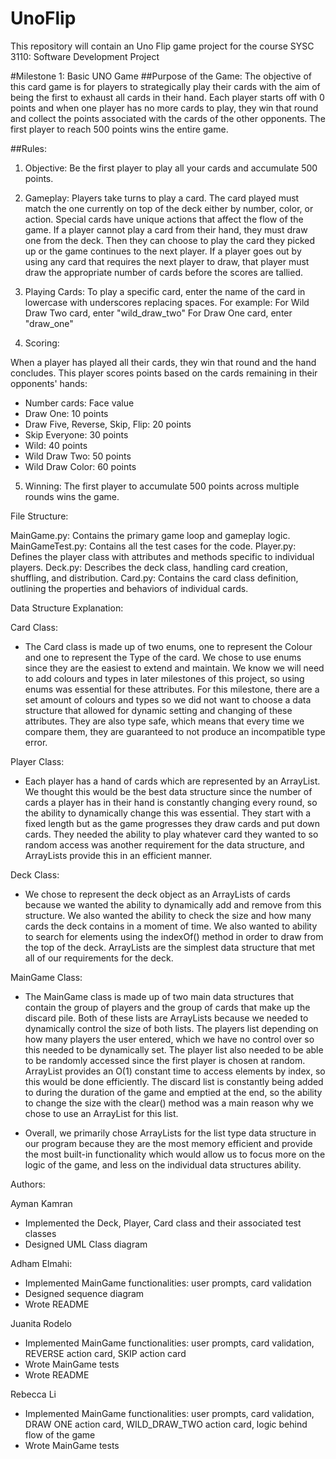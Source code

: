 # UnoFlip
This repository will contain an Uno Flip game project for the course SYSC 3110: Software Development Project

#Milestone 1: Basic UNO Game
##Purpose of the Game:
The objective of this card game is for players to strategically play their cards with the aim of being the
first to exhaust all cards in their hand. Each player starts off with 0 points and when one player has no more cards
to play, they win that round and collect the points associated with the cards of the other opponents. The first player
to reach 500 points wins the entire game.

##Rules:

1) Objective: Be the first player to play all your cards and accumulate 500 points.

2) Gameplay: Players take turns to play a card.
   The card played must match the one currently on top of the deck either by number, color, or action.
   Special cards have unique actions that affect the flow of the game.
   If a player cannot play a card from their hand, they must draw one from the deck. Then they can choose to play the card
   they picked up or the game continues to the next player.
   If a player goes out by using any card that requires the next player to draw, that player must draw the
   appropriate number of cards before the scores are tallied.

3) Playing Cards: To play a specific card, enter the name of the card in lowercase with underscores replacing spaces.
   For example:
   For Wild Draw Two card, enter "wild_draw_two"
   For Draw One card, enter "draw_one"

4) Scoring:

When a player has played all their cards, they win that round and the hand concludes. This player scores points
based on the cards remaining in their opponents' hands:
* Number cards: Face value
* Draw One: 10 points
* Draw Five, Reverse, Skip, Flip: 20 points
* Skip Everyone: 30 points
* Wild: 40 points
* Wild Draw Two: 50 points
* Wild Draw Color: 60 points

5) Winning: The first player to accumulate 500 points across multiple rounds wins the game.

File Structure:

MainGame.py: Contains the primary game loop and gameplay logic.
MainGameTest.py: Contains all the test cases for the code.
Player.py: Defines the player class with attributes and methods specific to individual players.
Deck.py: Describes the deck class, handling card creation, shuffling, and distribution.
Card.py: Contains the card class definition, outlining the properties and behaviors of individual cards.

Data Structure Explanation:

Card Class:
* The Card class is made up of two enums, one to represent the Colour and one to represent the Type of the card.
  We chose to use enums since they are the easiest to extend and maintain. We know we will need to add colours and
  types in later milestones of this project, so using enums was essential for these attributes. For this milestone,
  there are a set amount of colours and types so we did not want to choose a data structure that allowed for dynamic
  setting and changing of these attributes. They are also type safe, which means that every time we compare them,
  they are guaranteed to not produce an incompatible type error.

Player Class:
* Each player has a hand of cards which are represented by an ArrayList. We thought this would be the best data
  structure since the number of cards a player has in their hand is constantly changing every round, so the ability
  to dynamically change this was essential. They start with a fixed length but as the game progresses they draw cards
  and put down cards. They needed the ability to play whatever card they wanted to so random access was another
  requirement for the data structure, and ArrayLists provide this in an efficient manner.

Deck Class:
* We chose to represent the deck object as an ArrayLists of cards because we wanted the ability to dynamically add and
  remove from this structure. We also wanted the ability to check the size and how many cards the deck contains in a
  moment of time. We also wanted to ability to search for elements using the indexOf() method in order to draw from the
  top of the deck. ArrayLists are the simplest data structure that met all of our requirements for the deck.

MainGame Class:
* The MainGame class is made up of two main data structures that contain the group of players and the group of cards
  that make up the discard pile. Both of these lists are ArrayLists because we needed to dynamically control the size
  of both lists. The players list depending on how many players the user entered, which we have no control over so this
  needed to be dynamically set. The player list also needed to be able to be randomly accessed since the first player
  is chosen at random. ArrayList provides an O(1) constant time to access elements by index, so this would be done
  efficiently. The discard list is constantly being added to during the duration of the game and emptied at the end,
  so the ability to change the size with the clear() method was a main reason why we chose to use an ArrayList for this
  list.

* Overall, we primarily chose ArrayLists for the list type data structure in our program because they are the most
  memory efficient and provide the most built-in functionality which would allow us to focus more on the logic of the
  game, and less on the individual data structures ability.

Authors:

Ayman Kamran
* Implemented the Deck, Player, Card class and their associated test classes
* Designed UML Class diagram

Adham Elmahi:
* Implemented MainGame functionalities: user prompts, card validation
* Designed sequence diagram
* Wrote README

Juanita Rodelo
* Implemented MainGame functionalities: user prompts, card validation, REVERSE action card, SKIP action card
* Wrote MainGame tests
* Wrote README

Rebecca Li
* Implemented MainGame functionalities: user prompts, card validation, DRAW ONE action card, WILD_DRAW_TWO action card,
  logic behind flow of the game
* Wrote MainGame tests